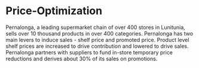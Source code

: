 # Price-Optimization
Pernalonga, a leading supermarket chain of over 400 stores in Lunitunia, sells over 10 thousand products in over 400 categories.  Pernalonga has two main levers to induce sales - shelf price and promoted price.  Product level shelf prices are increased to drive contribution and lowered to drive sales.  Pernalonga partners with suppliers to fund in-store temporary price reductions and derives about 30% of its sales on promotions.  
